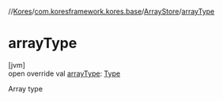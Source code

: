 //[Kores](../../../index.md)/[com.koresframework.kores.base](../index.md)/[ArrayStore](index.md)/[arrayType](array-type.md)

# arrayType

[jvm]\
open override val [arrayType](array-type.md): [Type](https://docs.oracle.com/javase/8/docs/api/java/lang/reflect/Type.html)

Array type
